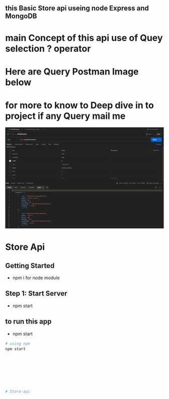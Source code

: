 ## this Basic Store api  useing node Express and MongoDB 

# main Concept of this api  use of Quey selection ? operator 
# Here are Query Postman Image below 
# for more to know to Deep dive in to project if any Query mail me 

![alt text](image.png)


# Store Api  
## Getting Started
- npm i  for node module

## Step 1: Start Server
- npm start

## to run this app 
- npm start

```bash
# using npm
npm start







#   S t o r e - a p i 
 
 